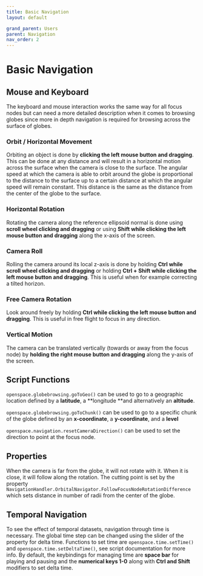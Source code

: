 ```yaml
---
title: Basic Navigation
layout: default

grand_parent: Users
parent: Navigation
nav_order: 2
---
```


# Basic Navigation
## Mouse and Keyboard
The keyboard and mouse interaction works the same way for all focus nodes but can need a more detailed description when it comes to browsing globes since more in depth navigation is required for browsing across the surface of globes.

### Orbit / Horizontal Movement
Orbiting an object is done by **clicking the left mouse button and dragging**.  This can be done at any distance  and will result in a horizontal motion across the surface when the camera is close to the surface.  The angular speed at which the camera is able to orbit around the globe is proportional to the distance to the surface up to a certain distance at which the angular speed will remain constant.  This distance is the same as the distance from the center of the globe to the surface.

### Horizontal Rotation
Rotating the camera along the reference ellipsoid normal is done using **scroll wheel clicking and dragging** or using **Shift while clicking the left mouse button and dragging** along the x-axis of the screen.

### Camera Roll
Rolling the camera around its local z-axis is done by holding **Ctrl while scroll wheel clicking and dragging** or holding **Ctrl + Shift while clicking the left mouse button and dragging**.  This is useful when for example correcting a tilted horizon.

### Free Camera Rotation
Look around freely by holding **Ctrl while clicking the left mouse button and dragging**.  This is useful in free flight to focus in any direction.

### Vertical Motion
The camera can be translated vertically (towards or away from the focus node) by **holding the right mouse button and dragging** along the y-axis of the screen.

## Script Functions
`openspace.globebrowsing.goToGeo()` can be used to go to a geographic location defined by a **latitude**, a **longitude **and alternatively an **altitude**.

`openspace.globebrowsing.goToChunk()` can be used to go to a specific chunk of the globe defined by an **x-coordinate**, a **y-coordinate**, and a **level**

`openspace.navigation.resetCameraDirection()` can be used to set the direction to point at the focus node.

## Properties
When the camera is far from the globe, it will not rotate with it.  When it is close, it will follow along the rotation. The cutting point is set by the property `NavigationHandler.OrbitalNavigator.FollowFocusNodeRotationDifference` which sets distance in number of radii from the center of the globe.

## Temporal Navigation
To see the effect of temporal datasets, navigation through time is necessary.  The global time step can be changed using the slider of the property for delta time.  Functions to set time are `openspace.time.setTime()` and `openspace.time.setDeltaTime()`, see script documentation for more info. By default, the keybindings for managing time are **space bar** for playing and pausing and the **numerical keys 1-0** along with **Ctrl and Shift** modifiers to set delta time.
